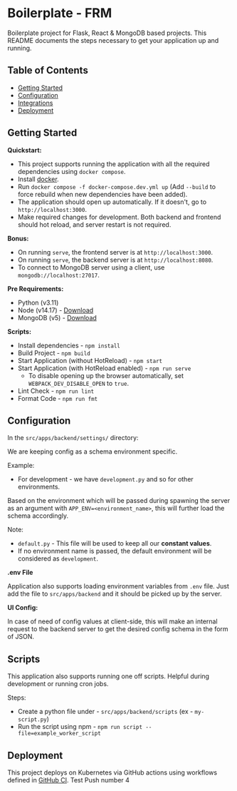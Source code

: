 # Boilerplate - FRM

Boilerplate project for Flask, React & MongoDB based projects. This README documents the steps necessary to get your
application up and running.

## Table of Contents

- [Getting Started](#getting-started)
- [Configuration](#configuration)
- [Integrations](#integrations)
- [Deployment](#deployment)

## Getting Started

**Quickstart:**

- This project supports running the application with all the required dependencies using `docker compose`.
- Install [docker](https://docs.docker.com/engine/install/).
- Run `docker compose -f docker-compose.dev.yml up` (Add `--build` to force rebuild when new dependencies have been
  added).
- The application should open up automatically. If it doesn't, go to `http://localhost:3000`.
- Make required changes for development. Both backend and frontend should hot reload, and server restart is not
  required.

**Bonus:**

- On running `serve`, the frontend server is at `http://localhost:3000`.
- On running `serve`, the backend server is at `http://localhost:8080`.
- To connect to MongoDB server using a client, use `mongodb://localhost:27017`.

**Pre Requirements:**

- Python (v3.11)
- Node (v14.17) - [Download](https://nodejs.org/en/download/)
- MongoDB (v5) - [Download](https://www.mongodb.com/docs/manual/installation/)

**Scripts:**

- Install dependencies - `npm install`
- Build Project - `npm build`
- Start Application (without HotReload) - `npm start`
- Start Application (with HotReload enabled) - `npm run serve`
  - To disable opening up the browser automatically, set `WEBPACK_DEV_DISABLE_OPEN` to `true`.
- Lint Check - `npm run lint`
- Format Code - `npm run fmt`

## Configuration

In the `src/apps/backend/settings/` directory:

We are keeping config as a schema environment specific.

Example:

- For development - we have `development.py` and so for other environments.

Based on the environment which will be passed during spawning the server as an argument
with `APP_ENV=<environment_name>`, this will further load the schema accordingly.

Note:

- `default.py` - This file will be used to keep all our **constant values**.
- If no environment name is passed, the default environment will be considered as `development`.

**.env File**

Application also supports loading environment variables from `.env` file. Just add the file to `src/apps/backend` and it
should be picked up by the server.

**UI Config:**

In case of need of config values at client-side, this will make an internal request to the backend server to get the
desired config schema in the form of JSON.

## Scripts

This application also supports running one off scripts. Helpful during development or running cron jobs.

Steps:

- Create a python file under - `src/apps/backend/scripts` (ex - `my-script.py`)
- Run the script using npm - `npm run script --file=example_worker_script`

## Deployment

This project deploys on Kubernetes via GitHub actions using workflows defined
in [GitHub CI](https://github.com/jalantechnologies/github-ci).
Test Push number 4
